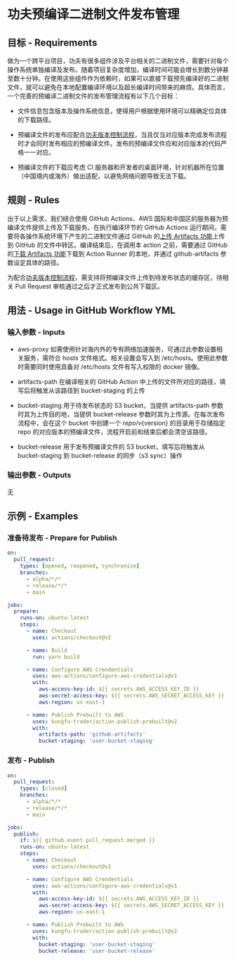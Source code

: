 # 功夫预编译二进制文件发布管理

## 目标 - Requirements

做为一个跨平台项目，功夫有很多组件涉及平台相关的二进制文件，需要针对每个操作系统单独编译及发布。随着项目复杂度增加，编译时间可能会增长到数分钟甚至数十分钟。在使用这些组件作为依赖时，如果可以直接下载预先编译好的二进制文件，就可以避免在本地配置编译环境以及超长编译时间带来的麻烦。具体而言，一个完善的预编译二进制文件的发布管理流程有以下几个目标：

- 文件信息包含版本及操作系统信息，使得用户根据使用环境可以精确定位具体的下载路径。

- 预编译文件的发布应配合[功夫版本控制流程](https://github.com/kungfu-trader/action-bump-version)，当且仅当对应版本完成发布流程时才会同时发布相应的预编译文件。发布的预编译文件应和对应版本的代码严格一一对应。

- 预编译文件的下载应考虑 CI 服务器和开发者的桌面环境，针对机器所在位置（中国境内或海外）做出适配，以避免网络问题导致无法下载。

## 规则 - Rules

出于以上需求，我们结合使用 GitHub Actions、AWS 国际和中国区的服务器为预编译文件提供上传及下载服务。在执行编译环节的 GitHub Actions 运行期间，需要将各操作系统环境下产生的二进制文件通过 GitHub 的[上传 Artifacts 功能](https://github.com/actions/upload-artifact)上传到 GitHub 的文件中转区。编译结束后，在调用本 action 之前，需要通过 GitHub 的[下载 Artifacts 功能](https://github.com/actions/download-artifact)下载到 Action Runner 的本地，并通过 github-artifacts 参数设定具体的路径。

为配合[功夫版本控制流程](https://github.com/kungfu-trader/action-bump-version)，需支持将预编译文件上传到待发布状态的缓存区，待相关 Pull Request 审核通过之后才正式发布到公共下载区。

## 用法 - Usage in GitHub Workflow YML

### 输入参数 - Inputs

- aws-proxy 如需使用针对海内外的专有网络加速服务，可通过此参数设置相关服务，需符合 hosts 文件格式。相关设置会写入到 /etc/hosts。使用此参数时需要同时使用具备对 /etc/hosts 文件有写入权限的 docker 镜像。

- artifacts-path 在编译相关的 GitHub Action 中上传的文件所对应的路径，填写后将触发从该路径到 bucket-staging 的上传

- bucket-staging 用于待发布状态的 S3 bucket，当提供 artifacts-path 参数时其为上传目的地，当提供 bucket-release 参数时其为上传源。在每次发布流程中，会在这个 bucket 中创建一个 ${repo}/v${version} 的目录用于存储指定 repo 的对应版本的预编译文件，流程开启前和结束后都会清空该路径。

- bucket-release 用于发布预编译文件的 S3 bucket，填写后将触发从 bucket-staging 到 bucket-release 的同步（s3 sync）操作

### 输出参数 - Outputs

无

## 示例 - Examples

### 准备待发布 - Prepare for Publish

```yaml
on:
  pull_request:
    types: [opened, reopened, synchronize]
    branches:
      - alpha/*/*
      - release/*/*
      - main

jobs:
  prepare:
    runs-on: ubuntu-latest
    steps:
      - name: Checkout
        uses: actions/checkout@v2

      - name: Build
        run: yarn build

      - name: Configure AWS Crendentials
        uses: aws-actions/configure-aws-credentials@v1
        with:
          aws-access-key-id: ${{ secrets.AWS_ACCESS_KEY_ID }}
          aws-secret-access-key: ${{ secrets.AWS_SECRET_ACCESS_KEY }}
          aws-region: us-east-1

      - name: Publish Prebuilt to AWS
        uses: kungfu-trader/action-publish-prebuilt@v2
        with:
          artifacts-path: 'github-artifacts'
          bucket-staging: 'user-bucket-staging'
```

### 发布 - Publish

```yaml
on:
  pull_request:
    types: [closed]
    branches:
      - alpha/*/*
      - release/*/*
      - main

jobs:
  publish:
    if: ${{ github.event.pull_request.merged }}
    runs-on: ubuntu-latest
    steps:
      - name: Checkout
        uses: actions/checkout@v2

      - name: Configure AWS Crendentials
        uses: aws-actions/configure-aws-credentials@v1
        with:
          aws-access-key-id: ${{ secrets.AWS_ACCESS_KEY_ID }}
          aws-secret-access-key: ${{ secrets.AWS_SECRET_ACCESS_KEY }}
          aws-region: us-east-1

      - name: Publish Prebuilt to AWS
        uses: kungfu-trader/action-publish-prebuilt@v2
        with:
          bucket-staging: 'user-bucket-staging'
          bucket-release: 'user-bucket-release'
```
